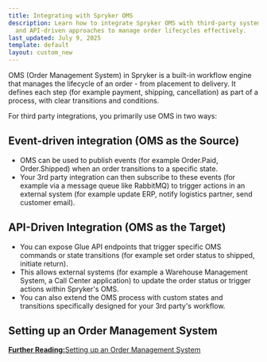 ```yaml
---
title: Integrating with Spryker OMS
description: Learn how to integrate Spryker OMS with third-party systems using event-driven
  and API-driven approaches to manage order lifecycles effectively.
last_updated: July 9, 2025
template: default
layout: custom_new
---
```


OMS (Order Management System) in Spryker is a built-in workflow engine that manages the lifecycle of an order - from placement to delivery. It defines each step (for example payment, shipping, cancellation) as part of a process, with clear transitions and conditions.

For third party integrations, you primarily use OMS in two ways:

## Event-driven integration (OMS as the Source)

- OMS can be used to publish events (for example Order.Paid, Order.Shipped) when an order transitions to a specific state.
- Your 3rd party integration can then subscribe to these events (for example via a message queue like RabbitMQ) to trigger actions in an external system (for example update ERP, notify logistics partner, send customer email).

## API-Driven Integration (OMS as the Target)

- You can expose Glue API endpoints that trigger specific OMS commands or state transitions (for example set order status to shipped, initiate return).
- This allows external systems (for example a Warehouse Management System, a Call Center application) to update the order status or trigger actions within Spryker's OMS.
- You can also extend the OMS process with custom states and transitions specifically designed for your 3rd party's workflow.

## Setting up an Order Management System

<a class="fl_cont" href="/docs/integrations/custom_building_integrations/data_exchange/integrating_with_spryker_oms/set-up-an-order-management-system.html">
  <div class="fl_icon">
    <i class="icon-article"></i>
  </div>
  <div class="fl_text"><strong>Further Reading:</strong>Setting up an Order Management System</div>
</a>